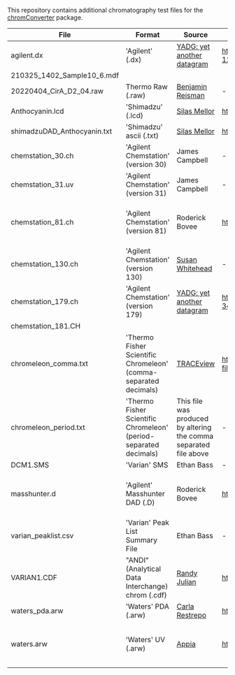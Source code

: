 This repository contains additional chromatography test files for the [chromConverter](https://ethanbass.github.io/chromConverter/) package.

| File | Format | Source | SOURCE URL | LICENSE |
| ----- | --------- | ---------  | ------ | ------------- |
agilent.dx | 'Agilent' (.dx) | [YADG: yet another datagram](https://github.com/dgbowl/yadg) | https://github.com/dgbowl/yadg/blob/master/tests/test_chromtrace/2021-11-12%2012-39-18%2B01-00-02.dx | GPL3 |
210325_1402_Sample10_6.mdf | | | 
20220404_CirA_D2_04.raw | Thermo Raw (.raw) | [Benjamin Reisman](https://github.com/bjreisman) | - | unknown license |
Anthocyanin.lcd | 'Shimadzu' (.lcd) | [Silas Mellor](https://github.com/silasmellor)| https://github.com/ethanbass/chromConverter/issues/11 | unknown license |
shimadzuDAD_Anthocyanin.txt |  'Shimadzu' ascii (.txt) | [Silas Mellor](https://github.com/silasmellor) | https://github.com/ethanbass/chromConverter/issues/11 | unknown license |
chemstation_30.ch | 'Agilent Chemstation' (version 30)  | James Campbell | - |
chemstation_31.uv | 'Agilent Chemstation' (version 31) | James Campbell | - |
chemstation_81.ch | 'Agilent Chemstation' (version 81) | Roderick Bovee | https://github.com/bovee/entab/blob/main/entab/tests/data/test_fid.ch | MIT Copyright (c) 2014 Roderick Bovee |
chemstation_130.ch | 'Agilent Chemstation' (version 130) | [Susan Whitehead](https://github.com/susanrw) | - | unknown license |
chemstation_179.ch | 'Agilent Chemstation' (version 179) |[YADG: yet another datagram](https://github.com/dgbowl/yadg) | https://github.com/dgbowl/yadg/blob/master/tests/test_chromtrace/extracted-3487d194-9155-4f79-8f11-dbd18ce53187.CH | GPL3 |
chemstation_181.CH | | |
chromeleon_comma.txt |  'Thermo Fisher Scientific Chromeleon' (comma-separated decimals) | [TRACEview](https://github.com/angelovangel/TRACEview) | https://github.com/angelovangel/TRACEview/blob/master/HPLC-example-files.zip | MIT Copyright (c) 2017 Angel Angelov |
chromeleon_period.txt | 'Thermo Fisher Scientific Chromeleon' (period-separated decimals) | This file was produced by altering the comma separated file above | - | Copyright (c) 2017 Angel Angelov |
DCM1.SMS | 'Varian' SMS | Ethan Bass | - | - | CC0 |
masshunter.d | 'Agilent' Masshunter DAD (.D) | Roderick Bovee | https://github.com/bovee/entab/tree/main/entab/tests/data/masshunter_example | MIT Copyright (c) 2014 Roderick Bovee |
varian_peaklist.csv | 'Varian' Peak List Summary File | Ethan Bass | - | CC0 |
VARIAN1.CDF | "ANDI" (Analytical Data Interchange) chrom (.cdf) | [Randy Julian](https://sourceforge.net/u/rkjulian/profile/) | https://sourceforge.net/projects/andi/ | LGPLv2 |
waters_pda.arw | 'Waters' PDA (.arw) | [Carla Restrepo](https://github.com/crestre)  | https://github.com/ethanbass/chromatographR/issues/26 | unknown license |
waters.arw | 'Waters' UV (.arw) | [Appia](https://github.com/PlethoraChutney/Appia) | https://github.com/PlethoraChutney/Appia/tree/main/test-files | MIT Copyright (c) 2021 Richard Posert |
